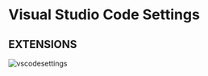 # Visual Studio Code Settings

## EXTENSIONS

![vscodesettings](https://user-images.githubusercontent.com/75813250/193714793-16184071-c828-49ea-b851-dc4a3312bd22.png)
